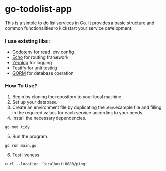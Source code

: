 # go-todolist-app
This is a simple to do list services in Go. It provides a basic structure and common functionalities to kickstart your service development.

### I use existing libs :
- [Godotenv](github.com/joho/godotenv) for read .env config
-	[Echo](github.com/labstack/echo/v4) for routing framework
-	[Zerolog](github.com/rs/zerolog) for logging
-	[Testify](github.com/stretchr/testify) for unit testing
-	[GORM](gorm.io/gorm) for database operation

### How To Use?
1. Begin by cloning the repository to your local machine.
2. Set up your database.
3. Create an environment file by duplicating the .env.example file and filling in the required values for each service according to your needs.
4. Install the necessary dependencies.
```
go mod tidy
```
5. Run the program
```
go run main.go
```
6. Test liveness
```
curl --location 'localhost:8080/ping'
````
